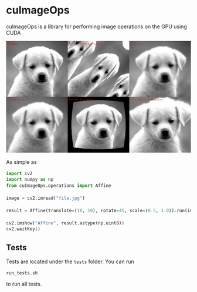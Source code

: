 
# cuImageOps

cuImageOps is a library for performing image operations on the GPU using CUDA

![](images/operation_gallery.png)

As simple as

```python
import cv2
import numpy as np
from cuImageOps.operations import Affine

image = cv2.imread("file.jpg")

result = Affine(translate=(10, 10), rotate=45, scale=(0.5, 1.0)).run(image).cpu().numpy()

cv2.imshow("Affine", result.astype(np.uint8))
cv2.waitKey()

```

## Tests

Tests are located under the `tests` folder. You can run 

```
run_tests.sh
```

to run all tests.